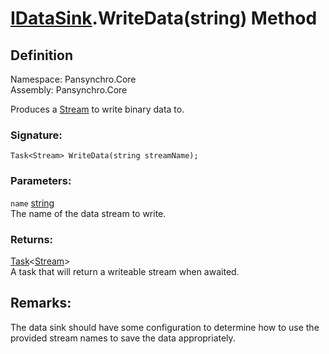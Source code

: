 # [IDataSink](Pansynchro.Core.IDataSink.html).WriteData(string) Method

## Definition

Namespace: Pansynchro.Core<BR>
Assembly: Pansynchro.Core

Produces a [Stream](https://docs.microsoft.com/en-us/dotnet/api/system.io.stream) to write binary data to.

### Signature:
```
Task<Stream> WriteData(string streamName);
```

### Parameters:
`name` [string](https://docs.microsoft.com/en-us/dotnet/api/system.string)<BR>
The name of the data stream to write.

### Returns:
[Task](https://docs.microsoft.com/en-us/dotnet/api/system.threading.tasks.task-1)&lt;[Stream](https://docs.microsoft.com/en-us/dotnet/api/system.io.stream)&gt;<BR>
A task that will return a writeable stream when awaited.

## Remarks:
The data sink should have some configuration to determine how to use the provided stream names to save the data appropriately.
